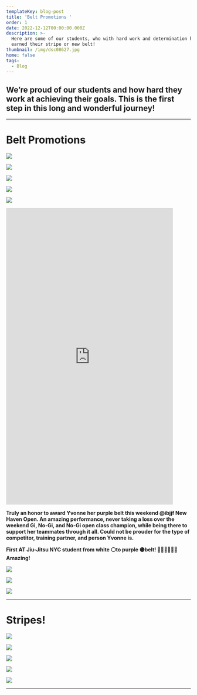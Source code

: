 ```yaml
---
templateKey: blog-post
title: 'Belt Promotions '
order: 1
date: 2022-12-12T00:00:00.000Z
description: >-
  Here are some of our students, who with hard work and determination have
  earned their stripe or new belt!
thumbnail: /img/dsc08627.jpg
home: false
tags:
  - Blog
---
```

## **We’re proud of our students and how hard they work at achieving their goals. This is the first step in this long and wonderful journey!**

- - -

# **Belt Promotions**

![](/img/dsc05500.jpg)

![](/img/dsc05253.jpg)

![](/img/dsc05131.jpg)

![](/img/dsc03186.jpg)

![](/img/dsc03150.jpg)

<iframe width="455" height="809" src="https://www.youtube.com/embed/CgAuLe2gxmQ" title="Yvonne Purple Belt Promotion" frameborder="0" allow="accelerometer; autoplay; clipboard-write; encrypted-media; gyroscope; picture-in-picture" allowfullscreen></iframe>

<bh>

**Truly an honor to award Yvonne her purple belt this weekend @ibjjf New Haven Open. An amazing performance, never taking a loss over the weekend Gi, No-Gi, and No-Gi open class champion, while being there to support her teammates through it all. Could not be prouder for the type of competitor, training partner, and person Yvonne is.** 

**First AT Jiu-Jitsu NYC student from white ⚪to purple 🟣belt! 👏🏾👏🏾👏🏾 Amazing!**

![](/img/20220814_174133.jpg)

![](/img/dsc08512.jpg)

![](/img/dsc08590.jpg)

- - -

# Stripes!

![](/img/dsc03175.jpg)

![](/img/dsc05643.jpg)

![](/img/dsc05613.jpg)

![](/img/dsc05585.jpg)

![](/img/dsc05599.jpg)

- - -
